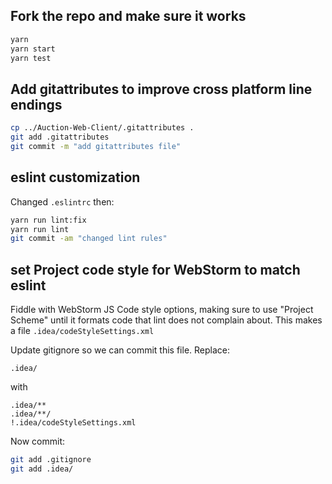 
## Fork the repo and make sure it works

```bash
yarn
yarn start
yarn test
```

## Add gitattributes to improve cross platform line endings

```bash
cp ../Auction-Web-Client/.gitattributes .
git add .gitattributes
git commit -m "add gitattributes file"
```

## eslint customization

Changed `.eslintrc` then:

```bash
yarn run lint:fix
yarn run lint
git commit -am "changed lint rules"
```

## set Project code style for WebStorm to match eslint

Fiddle with WebStorm JS Code style options, making sure to use "Project Scheme" until it formats code that
lint does not complain about.  This makes a file `.idea/codeStyleSettings.xml`

Update gitignore so we can commit this file.  Replace:

```
.idea/
```

with

```
.idea/**
.idea/**/
!.idea/codeStyleSettings.xml
```

Now commit:

```bash
git add .gitignore
git add .idea/
```
